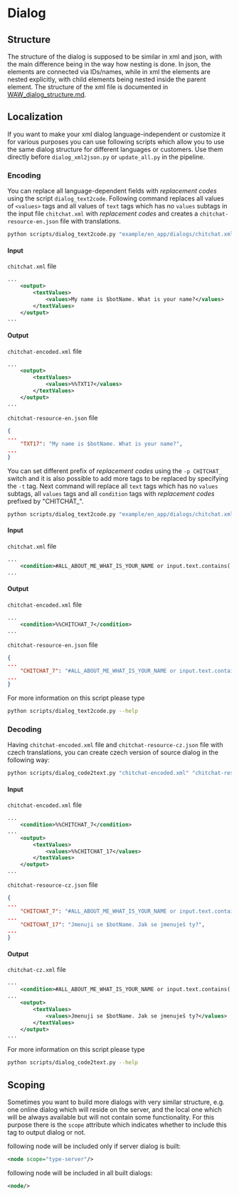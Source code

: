 # Dialog
## Structure
The structure of the dialog is supposed to be similar in xml and json, with the main difference being in the way how nesting is done. In json, the elements are connected via IDs/names, while in xml the elements are nested explicitly, with child elements being nested inside the parent element. The structure of the xml file is documented in [WAW_dialog_structure.md](WAW_dialog_structure.md).

## Localization

If you want to make your xml dialog language-independent or customize it for various purposes you can use following scripts which allow you to use the same dialog structure for different languages or customers. Use them directly before `dialog_xml2json.py` or `update_all.py` in the pipeline.

### Encoding
You can replace all language-dependent fields with _replacement codes_ using the script `dialog_text2code`. Following command replaces all values of `<values>` tags and all values of `text` tags which has no `values` subtags in the input file `chitchat.xml` with _replacement codes_ and creates a `chitchat-resource-en.json` file with translations.

```bash
python scripts/dialog_text2code.py "example/en_app/dialogs/chitchat.xml" "chitchat-resource-en.json" -o "chitchat-encoded.xml" -v

```

#### Input

`chitchat.xml` file

```xml
...
	<output>
		<textValues>
			<values>My name is $botName. What is your name?</values>
		</textValues>
	</output>
...
```

#### Output

`chitchat-encoded.xml` file

```xml
...
	<output>
		<textValues>
			<values>%%TXT17</values>
		</textValues>
	</output>
...
```

`chitchat-resource-en.json` file

```json
{
...
	"TXT17": "My name is $botName. What is your name?",
...
}
```

You can set different prefix of _replacement codes_ using the `-p CHITCHAT_` switch and it is also possible to add more tags to be replaced by specifying the `-t` tag. Next command will replace all `text` tags which has no `values` subtags, all `values` tags and all `condition` tags with _replacement codes_ prefixed by "CHITCHAT_".

```bash
python scripts/dialog_text2code.py "example/en_app/dialogs/chitchat.xml" "chitchat-resource-en.json" -o "chitchat-encoded.xml" -p "CHITCHAT_" -t "//text[not(values)]" "//values" "//condition" -v

```

#### Input

`chitchat.xml` file

```xml
...
	<condition>#ALL_ABOUT_ME_WHAT_IS_YOUR_NAME or input.text.contains('name')</condition>
...
```

#### Output

`chitchat-encoded.xml` file

```xml
...
	<condition>%%CHITCHAT_7</condition>
...
```

`chitchat-resource-en.json` file

```json
{
...
	"CHITCHAT_7": "#ALL_ABOUT_ME_WHAT_IS_YOUR_NAME or input.text.contains('name')",
...
}
```

For more information on this script please type

```bash
python scripts/dialog_text2code.py --help
```

### Decoding
Having `chitchat-encoded.xml` file and `chitchat-resource-cz.json` file with czech translations, you can create czech version of source dialog in the following way:

```bash
python scripts/dialog_code2text.py "chitchat-encoded.xml" "chitchat-resource-cz.json" -o "chitchat-cz.xml" -t "//text[not(values)]" "//values" "//condition" -v
```

#### Input

`chitchat-encoded.xml` file

```xml
...
	<condition>%%CHITCHAT_7</condition>
...
	<output>
		<textValues>
			<values>%%CHITCHAT_17</values>
		</textValues>
	</output>
...
```

`chitchat-resource-cz.json` file

```json
{
...
	"CHITCHAT_7": "#ALL_ABOUT_ME_WHAT_IS_YOUR_NAME or input.text.contains('jméno')",
...
	"CHITCHAT_17": "Jmenuji se $botName. Jak se jmenuješ ty?",
...
}
```

#### Output

`chitchat-cz.xml` file

```xml
...
	<condition>#ALL_ABOUT_ME_WHAT_IS_YOUR_NAME or input.text.contains('jméno')</condition>
...
	<output>
		<textValues>
			<values>Jmenuji se $botName. Jak se jmenuješ ty?</values>
		</textValues>
	</output>
...
```

For more information on this script please type

```bash
python scripts/dialog_code2text.py --help
```

## Scoping

Sometimes you want to build more dialogs with very similar structure,
e.g. one online dialog which will reside on the server, and the local one
which will be always available but will not contain some functionality.
For this purpose there is the `scope` attribute which indicates whether
to include this tag to output dialog or not.

following node will be included only if server dialog is built:

```xml
<node scope="type-server"/>
```

following node will be included in all built dialogs:

```xml
<node/>
```
